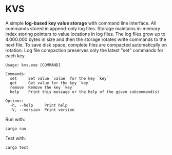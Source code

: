 # KVS

A simple **log-based key value storage** with command line interface. All commands stored in append-only log files.
Storage maintains in-memory index storing pointers to value locations in log files. The log files grow up to
4.000.000 bytes in size and then the storage rotates write commands to the next file. To save disk space, complete files
are compacted automatically on rotation. Log file compaction preserves only the latest "set" commands for each key.


```
Usage: kvs.exe [COMMAND]

Commands:
  set     Set value `value` for the key `key`
  get     Get value for the key `key`
  remove  Remove the key `key`
  help    Print this message or the help of the given subcommand(s)

Options:
  -h, --help     Print help
  -V, --version  Print version
```

Run with:

```
cargo run
```

Test with:

```
cargo test
```
